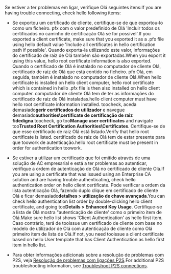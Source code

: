 <span data-ttu-id="951ce-101">Se estiver a ter problemas em ligar, verifique Olá seguintes itens:</span><span class="sxs-lookup"><span data-stu-id="951ce-101">If you are having trouble connecting, check hello following items:</span></span>

- <span data-ttu-id="951ce-102">Se exportou um certificado de cliente, certifique-se de que exportou-lo como um ficheiro. pfx com o valor predefinido de Olá 'Incluir todos os certificados no caminho de certificação Olá se for possível'.</span><span class="sxs-lookup"><span data-stu-id="951ce-102">If you exported a client certificate, make sure that you exported it as a .pfx file using hello default value 'Include all certificates in hello certification path if possible'.</span></span> <span data-ttu-id="951ce-103">Quando exporta-la utilizando este valor, informações do certificado de raiz de Olá também são exportadas.</span><span class="sxs-lookup"><span data-stu-id="951ce-103">When you export it using this value, hello root certificate information is also exported.</span></span> <span data-ttu-id="951ce-104">Quando o certificado de Olá é instalado no computador de cliente Olá, certificado de raiz de Olá que está contido no ficheiro. pfx Olá, em seguida, também é instalado no computador de cliente Olá.</span><span class="sxs-lookup"><span data-stu-id="951ce-104">When hello certificate is installed on hello client computer, hello root certificate which is contained in hello .pfx file is then also installed on hello client computer.</span></span> <span data-ttu-id="951ce-105">computador de cliente Olá tem de ter as informações do certificado de raiz de Olá instaladas.</span><span class="sxs-lookup"><span data-stu-id="951ce-105">hello client computer must have hello root certificate information installed.</span></span> <span data-ttu-id="951ce-106">toocheck, aceda demasiado**gerir certificados de utilizador** e navegue demasiado**authorities\certificate de certificação de raiz fidedigna**.</span><span class="sxs-lookup"><span data-stu-id="951ce-106">toocheck, go too**Manage user certificates** and navigate too**Trusted Root Certification Authorities\Certificates**.</span></span> <span data-ttu-id="951ce-107">Certifique-se de que esse certificado de raiz Olá está listado.</span><span class="sxs-lookup"><span data-stu-id="951ce-107">Verify that hello root certificate is listed.</span></span> <span data-ttu-id="951ce-108">certificado de raiz de Olá tem de estar presente para que toowork de autenticação.</span><span class="sxs-lookup"><span data-stu-id="951ce-108">hello root certificate must be present in order for authentication toowork.</span></span>

- <span data-ttu-id="951ce-109">Se estiver a utilizar um certificado que foi emitido através de uma solução de AC empresarial e está a ter problemas ao autenticar, verifique a ordem de autenticação de Olá no certificado de cliente Olá.</span><span class="sxs-lookup"><span data-stu-id="951ce-109">If you are using a certificate that was issued using an Enterprise CA solution and are having trouble authenticating, check hello authentication order on hello client certificate.</span></span> <span data-ttu-id="951ce-110">Pode verificar a ordem da lista autenticação Olá, fazendo duplo clique em certificado de cliente Olá e ficar demasiado**detalhes > utilização de chave avançada**.</span><span class="sxs-lookup"><span data-stu-id="951ce-110">You can check hello authentication list order by double-clicking hello client certificate, and going too**Details > Enhanced Key Usage**.</span></span> <span data-ttu-id="951ce-111">Certifique-se a lista de Olá mostra "autenticação de cliente' como o primeiro item de Olá.</span><span class="sxs-lookup"><span data-stu-id="951ce-111">Make sure hello list shows 'Client Authentication' as hello first item.</span></span> <span data-ttu-id="951ce-112">Caso contrário, terá de tooissue um certificado de cliente com base no modelo de utilizador de Olá com autenticação de cliente como Olá primeiro item de lista de Olá.</span><span class="sxs-lookup"><span data-stu-id="951ce-112">If not, you need tooissue a client certificate based on hello User template that has Client Authentication as hello first item in hello list.</span></span>

- <span data-ttu-id="951ce-113">Para obter informações adicionais sobre a resolução de problemas com P2S, veja [Resolução de problemas com ligações P2S](../articles/vpn-gateway/vpn-gateway-troubleshoot-vpn-point-to-site-connection-problems.md).</span><span class="sxs-lookup"><span data-stu-id="951ce-113">For additional P2S troubleshooting information, see [Troubleshoot P2S connections](../articles/vpn-gateway/vpn-gateway-troubleshoot-vpn-point-to-site-connection-problems.md).</span></span>